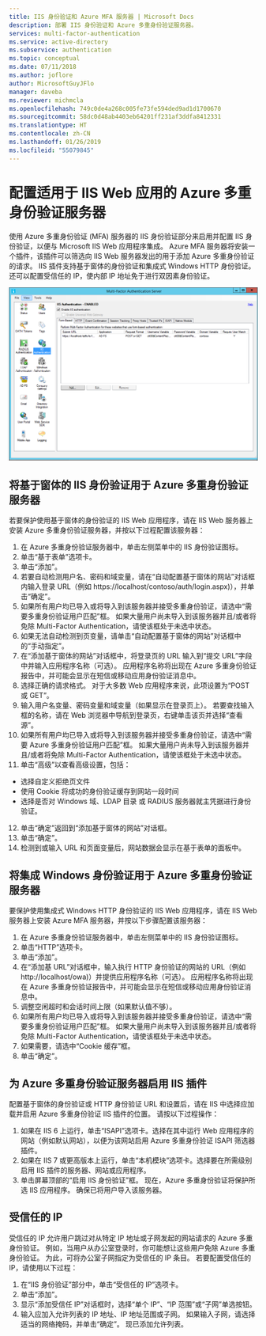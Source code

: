 ```yaml
---
title: IIS 身份验证和 Azure MFA 服务器 | Microsoft Docs
description: 部署 IIS 身份验证和 Azure 多重身份验证服务器。
services: multi-factor-authentication
ms.service: active-directory
ms.subservice: authentication
ms.topic: conceptual
ms.date: 07/11/2018
ms.author: joflore
author: MicrosoftGuyJFlo
manager: daveba
ms.reviewer: michmcla
ms.openlocfilehash: 749c0de4a268c005fe73fe594ded9ad1d1700670
ms.sourcegitcommit: 58dc0d48ab4403eb64201ff231af3ddfa8412331
ms.translationtype: HT
ms.contentlocale: zh-CN
ms.lasthandoff: 01/26/2019
ms.locfileid: "55079845"
---
```

# <a name="configure-azure-multi-factor-authentication-server-for-iis-web-apps"></a>配置适用于 IIS Web 应用的 Azure 多重身份验证服务器

使用 Azure 多重身份验证 (MFA) 服务器的 IIS 身份验证部分来启用并配置 IIS 身份验证，以便与 Microsoft IIS Web 应用程序集成。 Azure MFA 服务器将安装一个插件，该插件可以筛选向 IIS Web 服务器发出的用于添加 Azure 多重身份验证的请求。 IIS 插件支持基于窗体的身份验证和集成式 Windows HTTP 身份验证。 还可以配置受信任的 IP，使内部 IP 地址免于进行双因素身份验证。

![IIS 身份验证](./media/howto-mfaserver-iis/iis.png)

## <a name="using-form-based-iis-authentication-with-azure-multi-factor-authentication-server"></a>将基于窗体的 IIS 身份验证用于 Azure 多重身份验证服务器
若要保护使用基于窗体的身份验证的 IIS Web 应用程序，请在 IIS Web 服务器上安装 Azure 多重身份验证服务器，并按以下过程配置该服务器：

1. 在 Azure 多重身份验证服务器中，单击左侧菜单中的 IIS 身份验证图标。
2. 单击“基于表单”选项卡。
3. 单击“添加”。
4. 若要自动检测用户名、密码和域变量，请在“自动配置基于窗体的网站”对话框内输入登录 URL（例如 https://localhost/contoso/auth/login.aspx)），并单击“确定”。
5. 如果所有用户均已导入或将导入到该服务器并接受多重身份验证，请选中“需要多重身份验证用户匹配”框。 如果大量用户尚未导入到该服务器并且/或者将免除 Multi-Factor Authentication，请使该框处于未选中状态。
6. 如果无法自动检测到页变量，请单击“自动配置基于窗体的网站”对话框中的“手动指定”。
7. 在“添加基于窗体的网站”对话框中，将登录页的 URL 输入到“提交 URL”字段中并输入应用程序名称（可选）。 应用程序名称将出现在 Azure 多重身份验证报告中，并可能会显示在短信或移动应用身份验证消息中。
8. 选择正确的请求格式。 对于大多数 Web 应用程序来说，此项设置为“POST 或 GET”。
9. 输入用户名变量、密码变量和域变量（如果显示在登录页上）。 若要查找输入框的名称，请在 Web 浏览器中导航到登录页，右键单击该页并选择“查看源”。
10. 如果所有用户均已导入或将导入到该服务器并接受多重身份验证，请选中“需要 Azure 多重身份验证用户匹配”框。 如果大量用户尚未导入到该服务器并且/或者将免除 Multi-Factor Authentication，请使该框处于未选中状态。
11. 单击“高级”以查看高级设置，包括：

  - 选择自定义拒绝页文件
  - 使用 Cookie 将成功的身份验证缓存到网站一段时间
  - 选择是否对 Windows 域、LDAP 目录 或 RADIUS 服务器就主凭据进行身份验证。

12. 单击“确定”返回到“添加基于窗体的网站”对话框。
13. 单击“确定”。
14. 检测到或输入 URL 和页面变量后，网站数据会显示在基于表单的面板中。

## <a name="using-integrated-windows-authentication-with-azure-multi-factor-authentication-server"></a>将集成 Windows 身份验证用于 Azure 多重身份验证服务器
要保护使用集成式 Windows HTTP 身份验证的 IIS Web 应用程序，请在 IIS Web 服务器上安装 Azure MFA 服务器，并按以下步骤配置该服务器：

1. 在 Azure 多重身份验证服务器中，单击左侧菜单中的 IIS 身份验证图标。
2. 单击“HTTP”选项卡。
3. 单击“添加”。
4. 在“添加基 URL”对话框中，输入执行 HTTP 身份验证的网站的 URL（例如 http://localhost/owa)）并提供应用程序名称（可选）。 应用程序名称将出现在 Azure 多重身份验证报告中，并可能会显示在短信或移动应用身份验证消息中。
5. 调整空闲超时和会话时间上限（如果默认值不够）。
6. 如果所有用户均已导入或将导入到该服务器并接受多重身份验证，请选中“需要多重身份验证用户匹配”框。 如果大量用户尚未导入到该服务器并且/或者将免除 Multi-Factor Authentication，请使该框处于未选中状态。
7. 如果需要，请选中“Cookie 缓存”框。
8. 单击“确定”。

## <a name="enable-iis-plug-ins-for-azure-multi-factor-authentication-server"></a>为 Azure 多重身份验证服务器启用 IIS 插件
配置基于窗体的身份验证或 HTTP 身份验证 URL 和设置后，请在 IIS 中选择应加载并启用 Azure 多重身份验证 IIS 插件的位置。 请按以下过程操作：

1. 如果在 IIS 6 上运行，单击“ISAPI”选项卡。选择在其中运行 Web 应用程序的网站（例如默认网站），以便为该网站启用 Azure 多重身份验证 ISAPI 筛选器插件。
2. 如果在 IIS 7 或更高版本上运行，单击“本机模块”选项卡。选择要在所需级别启用 IIS 插件的服务器、网站或应用程序。
3. 单击屏幕顶部的“启用 IIS 身份验证”框。 现在，Azure 多重身份验证将保护所选 IIS 应用程序。 确保已将用户导入该服务器。

## <a name="trusted-ips"></a>受信任的 IP
受信任的 IP 允许用户跳过对从特定 IP 地址或子网发起的网站请求的 Azure 多重身份验证。 例如，当用户从办公室登录时，你可能想让这些用户免除 Azure 多重身份验证。 为此，可将办公室子网指定为受信任的 IP 条目。 若要配置受信任的 IP，请使用以下过程：

1. 在“IIS 身份验证”部分中，单击“受信任的 IP”选项卡。
2. 单击“添加”。
3. 显示“添加受信任 IP”对话框时，选择“单个 IP”、“IP 范围”或“子网”单选按钮。
4. 输入应加入允许列表的 IP 地址、IP 地址范围或子网。 如果输入子网，请选择适当的网络掩码，并单击“确定”。 现已添加允许列表。
